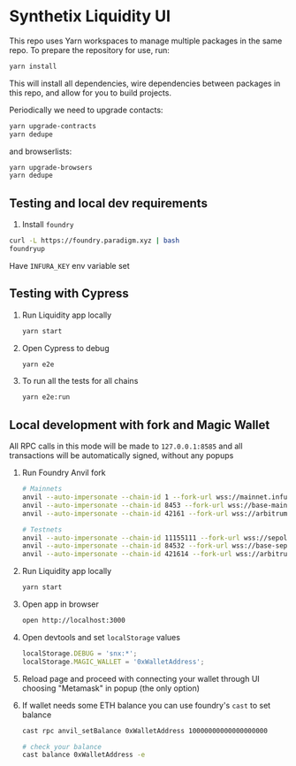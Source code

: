# Synthetix Liquidity UI

This repo uses Yarn workspaces to manage multiple packages in the same repo. To prepare the repository for use, run:

```sh
yarn install
```

This will install all dependencies, wire dependencies between packages in this repo, and allow for you to build projects.

Periodically we need to upgrade contacts:

```sh
yarn upgrade-contracts
yarn dedupe
```

and browserlists:

```sh
yarn upgrade-browsers
yarn dedupe
```

## Testing and local dev requirements

1. Install `foundry`

```sh
curl -L https://foundry.paradigm.xyz | bash
foundryup
```

Have `INFURA_KEY` env variable set

## Testing with Cypress

1.  Run Liquidity app locally

    ```sh
    yarn start
    ```

2.  Open Cypress to debug

    ```sh
    yarn e2e
    ```

3.  To run all the tests for all chains
    ```sh
    yarn e2e:run
    ```

## Local development with fork and Magic Wallet

All RPC calls in this mode will be made to `127.0.0.1:8585`
and all transactions will be automatically signed, without any popups

1.  Run Foundry Anvil fork

    ```sh
    # Mainnets
    anvil --auto-impersonate --chain-id 1 --fork-url wss://mainnet.infura.io/ws/v3/$INFURA_KEY --no-rate-limit --steps-tracing --fork-block-number 21233424
    anvil --auto-impersonate --chain-id 8453 --fork-url wss://base-mainnet.infura.io/ws/v3/$INFURA_KEY --no-rate-limit --steps-tracing --fork-block-number 22946353
    anvil --auto-impersonate --chain-id 42161 --fork-url wss://arbitrum-mainnet.infura.io/ws/v3/$INFURA_KEY --no-rate-limit --steps-tracing --fork-block-number 271813668

    # Testnets
    anvil --auto-impersonate --chain-id 11155111 --fork-url wss://sepolia.infura.io/ws/v3/$INFURA_KEY --no-rate-limit --steps-tracing
    anvil --auto-impersonate --chain-id 84532 --fork-url wss://base-sepolia.infura.io/ws/v3/$INFURA_KEY --no-rate-limit --steps-tracing
    anvil --auto-impersonate --chain-id 421614 --fork-url wss://arbitrum-sepolia.infura.io/ws/v3/$INFURA_KEY --no-rate-limit --steps-tracing
    ```

2.  Run Liquidity app locally

    ```sh
    yarn start
    ```

3.  Open app in browser

    ```sh
    open http://localhost:3000
    ```

4.  Open devtools and set `localStorage` values

    ```js
    localStorage.DEBUG = 'snx:*';
    localStorage.MAGIC_WALLET = '0xWalletAddress';
    ```

5.  Reload page and proceed with connecting your wallet through UI choosing "Metamask" in popup
    (the only option)

6.  If wallet needs some ETH balance you can use foundry's `cast` to set balance

    ```sh
    cast rpc anvil_setBalance 0xWalletAddress 10000000000000000000

    # check your balance
    cast balance 0xWalletAddress -e
    ```
